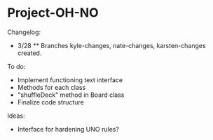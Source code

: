 # Project-OH-NO

Changelog:
* 3/28
** Branches kyle-changes, nate-changes, karsten-changes created.

To do:

* Implement functioning text interface
* Methods for each class
* "shuffleDeck" method in Board class
* Finalize code structure

Ideas:

* Interface for hardening UNO rules?
